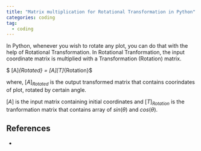 ```yaml
---
title: "Matrix multiplication for Rotational Transformation in Python"
categories: coding
tag: 
  - coding
---
```


In Python, whenever you wish to rotate any plot, you can do that with the help of Rotational Transformation. In Rotational Tranformation, the input coordinate matrix is multiplied with a Transformation (Rotation) matrix. 

$ [A]_{Rotated} = [A][T]_{Rotation}$

where, $[A]_{Rotated}$ is the output transformed matrix that contains coorindates of plot, rotated by certain angle.

$[A]$ is the input matrix containing initial coordinates and $[T]_{Rotation}$ is the tranformation matrix that contains array of $sin(\theta) \text{ and } cos(\theta)$.

## References

* 
